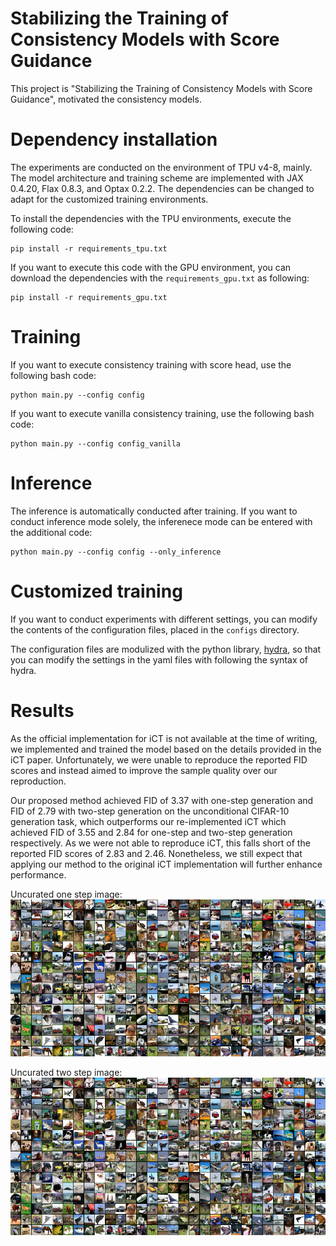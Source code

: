 # Stabilizing the Training of Consistency Models with Score Guidance
This project is "Stabilizing the Training of Consistency Models with Score Guidance", motivated the consistency models.

# Dependency installation

The experiments are conducted on the environment of TPU v4-8, mainly. The model architecture and training scheme are implemented with JAX 0.4.20, Flax 0.8.3, and Optax 0.2.2. The dependencies can be changed to adapt for the customized training environments. 

To install the dependencies with the TPU environments, execute the following code:
```
pip install -r requirements_tpu.txt
```

If you want to execute this code with the GPU environment, you can download the dependencies with the `requirements_gpu.txt` as following:

```
pip install -r requirements_gpu.txt
```



# Training

If you want to execute consistency training with score head, use the following bash code: 

```
python main.py --config config
```

If you want to execute vanilla consistency training, use the following bash code: 

```
python main.py --config config_vanilla
```

# Inference

The inference is automatically conducted after training. If you want to conduct inference mode solely, the inferenece mode can be entered with the additional code:

```
python main.py --config config --only_inference
```

# Customized training
If you want to conduct experiments with different settings, you can modify the contents of the configuration files, placed in the `configs` directory.

The configuration files are modulized with the python library, [hydra](https://hydra.cc/), so that you can modify the settings in the yaml files with following the syntax of hydra.

# Results
As the official implementation for iCT is not available at the time of writing, we implemented and trained the model based on the details provided in the iCT paper. Unfortunately, we were unable to reproduce the reported FID scores and instead aimed to improve the sample quality over our reproduction.

Our proposed method achieved FID of 3.37 with one-step generation and FID of 2.79 with two-step generation on the unconditional CIFAR-10 generation task, which outperforms our re-implemented iCT which achieved FID of 3.55 and 2.84 for one-step and two-step generation respectively. As we were not able to reproduce iCT, this falls short of the reported FID scores of 2.83 and 2.46. Nonetheless, we still expect that applying our method to the original iCT implementation will further enhance performance.

Uncurated one step image:
![](assets/uncurated_one_step_img.png)

Uncurated two step image:
![](assets/uncurated_two_step_img.png)